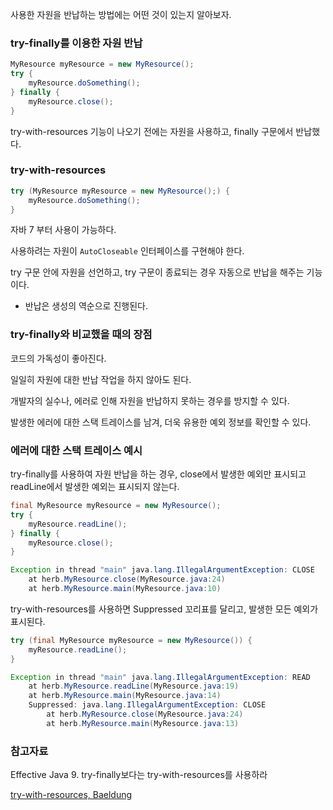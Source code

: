 사용한 자원을 반납하는 방법에는 어떤 것이 있는지 알아보자.

### try-finally를 이용한 자원 반납

```java
MyResource myResource = new MyResource();
try {
    myResource.doSomething();
} finally {
    myResource.close();
}
```

try-with-resources 기능이 나오기 전에는 자원을 사용하고, finally 구문에서 반납했다.

### try-with-resources

```java
try (MyResource myResource = new MyResource();) {
    myResource.doSomething();
}
```

자바 7 부터 사용이 가능하다.

사용하려는 자원이 `AutoCloseable` 인터페이스를 구현해야 한다.

try 구문 안에 자원을 선언하고, try 구문이 종료되는 경우 자동으로 반납을 해주는 기능이다.

- 반납은 생성의 역순으로 진행된다.

### try-finally와 비교했을 때의 장점

코드의 가독성이 좋아진다.

일일히 자원에 대한 반납 작업을 하지 않아도 된다.

개발자의 실수나, 에러로 인해 자원을 반납하지 못하는 경우를 방지할 수 있다.

발생한 에러에 대한 스택 트레이스를 남겨, 더욱 유용한 예외 정보를 확인할 수 있다.

### 에러에 대한 스택 트레이스 예시

try-finally를 사용하여 자원 반납을 하는 경우, close에서 발생한 예외만 표시되고 readLine에서 발생한 예외는 표시되지 않는다.

```java
final MyResource myResource = new MyResource();
try {
    myResource.readLine();
} finally {
    myResource.close();
}

Exception in thread "main" java.lang.IllegalArgumentException: CLOSE
	at herb.MyResource.close(MyResource.java:24)
	at herb.MyResource.main(MyResource.java:10)
```

try-with-resources를 사용하면 Suppressed 꼬리표를 달리고, 발생한 모든 예외가 표시된다.

```java
try (final MyResource myResource = new MyResource()) {
    myResource.readLine();
}

Exception in thread "main" java.lang.IllegalArgumentException: READ
	at herb.MyResource.readLine(MyResource.java:19)
	at herb.MyResource.main(MyResource.java:14)
	Suppressed: java.lang.IllegalArgumentException: CLOSE
		at herb.MyResource.close(MyResource.java:24)
		at herb.MyResource.main(MyResource.java:13)
```

### 참고자료

Effective Java 9. try-finally보다는 try-with-resources를 사용하라

[try-with-resources, Baeldung](https://www.baeldung.com/java-try-with-resources)